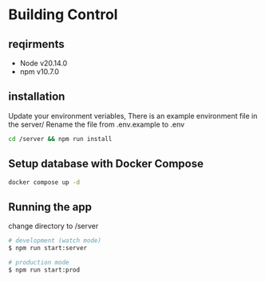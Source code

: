 # Building Control

## reqirments

- Node v20.14.0
- npm v10.7.0

## installation

Update your environment veriables, There is an example environment file in the server/
Rename the file from .env.example to .env

```bash
cd /server && npm run install
```

## Setup database with Docker Compose

```bash
docker compose up -d
```

## Running the app

change directory to /server

```bash
# development (watch mode)
$ npm run start:server

# production mode
$ npm run start:prod
```
